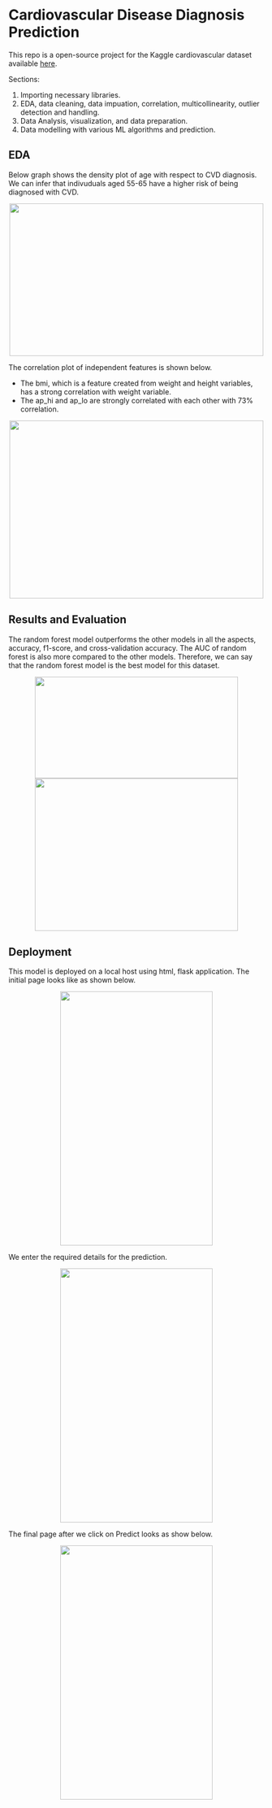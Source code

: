 # Cardiovascular Disease Diagnosis Prediction
This repo is a open-source project for the Kaggle cardiovascular dataset available [here](https://www.kaggle.com/datasets/sulianova/cardiovascular-disease-dataset).

Sections:
1. Importing necessary libraries.
2. EDA, data cleaning, data impuation, correlation, multicollinearity, outlier detection and handling.
3. Data Analysis, visualization, and data preparation.
4. Data modelling with various ML algorithms and prediction.

## EDA
Below graph shows the density plot of age with respect to CVD diagnosis. We can infer that indivuduals aged 55-65 have a higher risk of being diagnosed with CVD.
<p align='center'>
  <img src='https://user-images.githubusercontent.com/60603790/214552273-935abd04-29e0-42f4-ac62-6892e12f986f.png' width='500' height='300' />
</p>

The correlation plot of independent features is shown below.
- The bmi, which is a feature created from weight and height variables, has a strong correlation with weight variable.
- The ap_hi and ap_lo are strongly correlated with each other with 73% correlation.
<p align='center'>
  <img src='https://user-images.githubusercontent.com/60603790/214559439-6578a7e7-e7d5-48a8-976a-3d0dc257b0b8.png' width='500' height='350' />
</p>

## Results and Evaluation
The random forest model outperforms the other models in all the aspects, accuracy, f1-score, and cross-validation accuracy. The AUC of random forest is also more compared to the other models. Therefore, we can say that the random forest model is the best model for this dataset.
  <p align='center'/>
    <img src='https://user-images.githubusercontent.com/60603790/214560280-8cb7711e-dc08-4caf-841b-ae64415e237a.png' width='400' height='200' />
    <img src='https://user-images.githubusercontent.com/60603790/214560679-6f23451a-c3e6-4459-bf77-888433787f2a.png' width='400' height='300' />
  </p>
  
 ## Deployment
 This model is deployed on a local host using html, flask application. The initial page looks like as shown below.
 <p align='center'/>
    <img src='https://user-images.githubusercontent.com/60603790/214571945-a4b50aa5-5942-4b45-9e41-dd21d35a759d.png' width='300' height='500' />
  </p>
  
We enter the required details for the prediction.
<p align='center'/>
    <img src='https://user-images.githubusercontent.com/60603790/214572134-198333eb-855f-4e0e-83b8-431901e51b00.png' width='300' height='500' />
  </p>

The final page after we click on Predict looks as show below.
<p align='center'/>
    <img src='https://user-images.githubusercontent.com/60603790/214572250-e7feac72-122d-4667-9465-c727c4c0452e.png' width='300' height='500' />
  </p>





